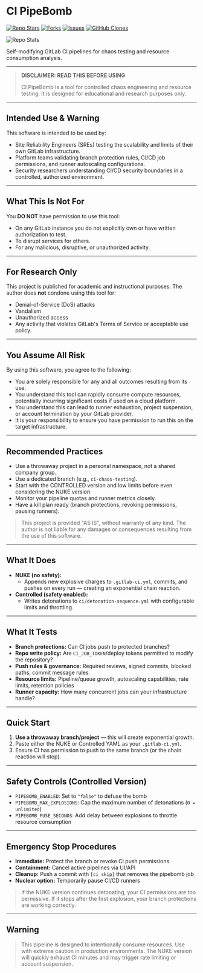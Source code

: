# CI PipeBomb
[![Repo Stars](https://img.shields.io/github/stars/ChippyWhippy/ci-pipebomb?style=for-the-badge)](https://github.com/ChippyWhippy/ci-pipebomb/stargazers)
[![Forks](https://img.shields.io/github/forks/ChippyWhippy/ci-pipebomb?style=for-the-badge)](https://github.com/ChippyWhippy/ci-pipebomb/network/members)
[![Issues](https://img.shields.io/github/issues/ChippyWhippy/ci-pipebomb?style=for-the-badge)](https://github.com/ChippyWhippy/ci-pipebomb/issues)
[![GitHub Clones](https://img.shields.io/badge/dynamic/json?color=success&label=Clones&query=count&url=https://gist.githubusercontent.com/<your-username>/<gist-id>/raw/clone.json&logo=github)](https://github.com/MShawon/github-clone-count-badge)


![Repo Stats](https://github-readme-stats.vercel.app/api/pin/?username=ChippyWhippy&repo=ci-pipebomb&theme=dark)

Self-modifying GitLab CI pipelines for chaos testing and resource consumption analysis.

---

> **DISCLAIMER: READ THIS BEFORE USING**
>
> CI PipeBomb is a tool for controlled chaos engineering and resource testing. It is designed for educational and research purposes only.

---

## Intended Use & Warning

This software is intended to be used by:

- Site Reliability Engineers (SREs) testing the scalability and limits of their own GitLab infrastructure.
- Platform teams validating branch protection rules, CI/CD job permissions, and runner autoscaling configurations.
- Security researchers understanding CI/CD security boundaries in a controlled, authorized environment.

---

## What This Is Not For

You **DO NOT** have permission to use this tool:

- On any GitLab instance you do not explicitly own or have written authorization to test.
- To disrupt services for others.
- For any malicious, disruptive, or unauthorized activity.

---

## For Research Only

This project is published for academic and instructional purposes. The author does **not** condone using this tool for:

- Denial-of-Service (DoS) attacks
- Vandalism
- Unauthorized access
- Any activity that violates GitLab's Terms of Service or acceptable use policy.

---

## You Assume All Risk

By using this software, you agree to the following:

- You are solely responsible for any and all outcomes resulting from its use.
- You understand this tool can rapidly consume compute resources, potentially incurring significant costs if used on a cloud platform.
- You understand this can lead to runner exhaustion, project suspension, or account termination by your GitLab provider.
- It is your responsibility to ensure you have permission to run this on the target infrastructure.

---

## Recommended Practices

- Use a throwaway project in a personal namespace, not a shared company group.
- Use a dedicated branch (e.g., `ci-chaos-testing`).
- Start with the CONTROLLED version and low limits before even considering the NUKE version.
- Monitor your pipeline quotas and runner metrics closely.
- Have a kill plan ready (branch protections, revoking permissions, pausing runners).

> This project is provided "AS IS", without warranty of any kind. The author is not liable for any damages or consequences resulting from the use of this software.

---

## What It Does

- **NUKE (no safety):**
  - Appends new explosive charges to `.gitlab-ci.yml`, commits, and pushes on every run — creating an exponential chain reaction.
- **Controlled (safety enabled):**
  - Writes detonations to `ci/detonation-sequence.yml` with configurable limits and throttling.

---

## What It Tests

- **Branch protections:** Can CI jobs push to protected branches?
- **Repo write policy:** Are `CI_JOB_TOKEN`/deploy tokens permitted to modify the repository?
- **Push rules & governance:** Required reviews, signed commits, blocked paths, commit message rules
- **Resource limits:** Pipeline/queue growth, autoscaling capabilities, rate limits, retention policies
- **Runner capacity:** How many concurrent jobs can your infrastructure handle?

---

## Quick Start

1. **Use a throwaway branch/project** — this will create exponential growth.
2. Paste either the NUKE or Controlled YAML as your `.gitlab-ci.yml`.
3. Ensure CI has permission to push to the same branch (or the chain reaction will stop).

---

## Safety Controls (Controlled Version)

- `PIPEBOMB_ENABLED`: Set to `"false"` to defuse the bomb
- `PIPEBOMB_MAX_EXPLOSIONS`: Cap the maximum number of detonations (`0 = unlimited`)
- `PIPEBOMB_FUSE_SECONDS`: Add delay between explosions to throttle resource consumption

---

## Emergency Stop Procedures

- **Immediate:** Protect the branch or revoke CI push permissions
- **Containment:** Cancel active pipelines via UI/API
- **Cleanup:** Push a commit with `[ci skip]` that removes the pipebomb job
- **Nuclear option:** Temporarily pause CI/CD runners

> If the NUKE version continues detonating, your CI permissions are too permissive.
> If it stops after the first explosion, your branch protections are working correctly.

---

## Warning

> This pipeline is designed to intentionally consume resources. Use with extreme caution in production environments. The NUKE version will quickly exhaust CI minutes and may trigger rate limiting or account suspension.